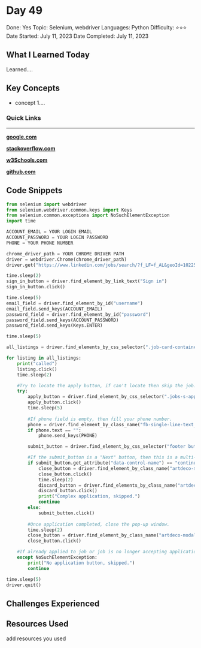 # Day 49

Done: Yes
Topic: Selenium, webdriver
Languages: Python
Difficulty: ⭐⭐⭐
Date Started: July 11, 2023
Date Completed: July 11, 2023

## What I Learned Today

Learned....

## Key Concepts

- concept 1....

### Quick Links

---

[**google.com**](http://www.google.com)

[**stackoverflow.com**](http://www.stackoverflow.com)

[**w3Schools.com**](https://www.w3schools.com/)

[**github.com**](https://github.com/)

## Code Snippets

```python
from selenium import webdriver
from selenium.webdriver.common.keys import Keys
from selenium.common.exceptions import NoSuchElementException
import time

ACCOUNT_EMAIL = YOUR LOGIN EMAIL
ACCOUNT_PASSWORD = YOUR LOGIN PASSWORD
PHONE = YOUR PHONE NUMBER

chrome_driver_path = YOUR CHROME DRIVER PATH
driver = webdriver.Chrome(chrome_driver_path)
driver.get("https://www.linkedin.com/jobs/search/?f_LF=f_AL&geoId=102257491&keywords=marketing%20intern&location=London%2C%20England%2C%20United%20Kingdom&redirect=false&position=1&pageNum=0")

time.sleep(2)
sign_in_button = driver.find_element_by_link_text("Sign in")
sign_in_button.click()

time.sleep(5)
email_field = driver.find_element_by_id("username")
email_field.send_keys(ACCOUNT_EMAIL)
password_field = driver.find_element_by_id("password")
password_field.send_keys(ACCOUNT_PASSWORD)
password_field.send_keys(Keys.ENTER)

time.sleep(5)

all_listings = driver.find_elements_by_css_selector(".job-card-container--clickable")

for listing in all_listings:
    print("called")
    listing.click()
    time.sleep(2)

    #Try to locate the apply button, if can't locate then skip the job.
    try:
        apply_button = driver.find_element_by_css_selector(".jobs-s-apply button")
        apply_button.click()
        time.sleep(5)
        
        #If phone field is empty, then fill your phone number.
        phone = driver.find_element_by_class_name("fb-single-line-text__input")
        if phone.text == "":
            phone.send_keys(PHONE)

        submit_button = driver.find_element_by_css_selector("footer button")

        #If the submit_button is a "Next" button, then this is a multi-step application, so skip.
        if submit_button.get_attribute("data-control-name") == "continue_unify":
            close_button = driver.find_element_by_class_name("artdeco-modal__dismiss")
            close_button.click()
            time.sleep(2)
            discard_button = driver.find_elements_by_class_name("artdeco-modal__confirm-dialog-btn")[1]
            discard_button.click()
            print("Complex application, skipped.")
            continue
        else:
            submit_button.click()
    
        #Once application completed, close the pop-up window.
        time.sleep(2)
        close_button = driver.find_element_by_class_name("artdeco-modal__dismiss")
        close_button.click()

    #If already applied to job or job is no longer accepting applications, then skip.
    except NoSuchElementException:
        print("No application button, skipped.")
        continue

time.sleep(5)
driver.quit()
```

## Challenges Experienced

## Resources Used

add resources you used